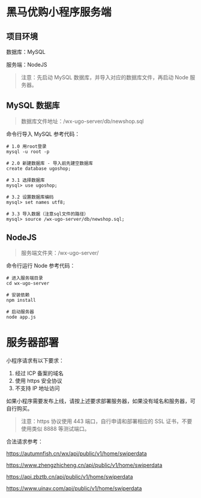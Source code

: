 # 黑马优购小程序服务端



## 项目环境

数据库：MySQL

服务端：NodeJS

> 注意：先启动 MySQL 数据库，并导入对应的数据库文件，再启动 Node 服务器。



## MySQL 数据库

> 数据库文件地址：/wx-ugo-server/db/newshop.sql

命令行导入 MySQL 参考代码：

```shell
# 1.0 用root登录
mysql -u root -p

# 2.0 新建数据库 - 导入前先建空数据库
create database ugoshop;

# 3.1 选择数据库
mysql> use ugoshop;

# 3.2 设置数据库编码
mysql> set names utf8;

# 3.3 导入数据（注意sql文件的路径）
mysql> source /wx-ugo-server/db/newshop.sql;
```



## NodeJS

> 服务端文件夹：/wx-ugo-server/

命令行运行 Node 参考代码：

```shell
# 进入服务端目录
cd wx-ugo-server

# 安装依赖
npm install

# 启动服务器
node app.js

```



# 服务器部署

小程序请求有以下要求：

1. 经过 ICP 备案的域名
2. 使用 https 安全协议
3. 不支持 IP 地址访问

如果小程序需要发布上线，请按上述要求部署服务器，如果没有域名和服务器，可自行购买。

> 注意：https 协议使用 443 端口，自行申请和部署相应的 SSL 证书，不要使用类似 8888 等测试端口。

合法请求参考：

https://autumnfish.cn/wx/api/public/v1/home/swiperdata

https://www.zhengzhicheng.cn/api/public/v1/home/swiperdata

https://api.zbztb.cn/api/public/v1/home/swiperdata

https://www.uinav.com/api/public/v1/home/swiperdata

